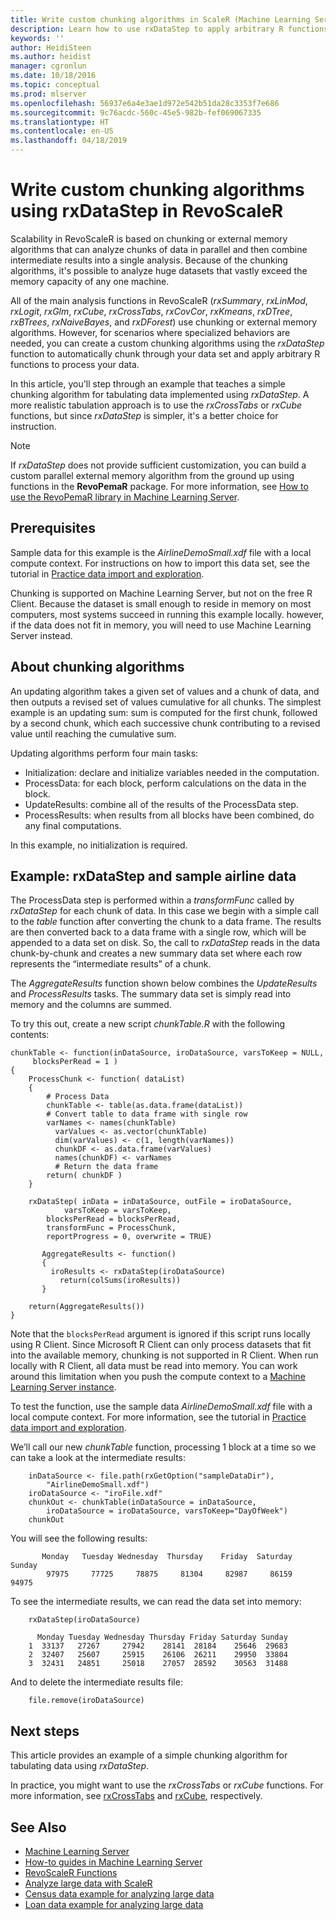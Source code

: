 ```yaml
---
title: Write custom chunking algorithms in ScaleR (Machine Learning Server)
description: Learn how to use rxDataStep to apply arbitrary R functions on chunked data.
keywords: ''
author: HeidiSteen
ms.author: heidist
manager: cgronlun
ms.date: 10/18/2016
ms.topic: conceptual
ms.prod: mlserver
ms.openlocfilehash: 56937e6a4e3ae1d972e542b51da28c3353f7e686
ms.sourcegitcommit: 9c76acdc-560c-45e5-982b-fef069067335
ms.translationtype: HT
ms.contentlocale: en-US
ms.lasthandoff: 04/18/2019
---
```

# <a name="write-custom-chunking-algorithms-using-rxdatastep-in-revoscaler"></a>Write custom chunking algorithms using rxDataStep in RevoScaleR

Scalability in RevoScaleR is based on chunking or external memory algorithms that can analyze chunks of data in parallel and then combine intermediate results into a single analysis. Because of the chunking algorithms, it's possible to analyze huge datasets that vastly exceed the memory capacity of any one machine.

All of the main analysis functions in RevoScaleR (*rxSummary*, *rxLinMod*, *rxLogit*, *rxGlm*, *rxCube*, *rxCrossTabs*, *rxCovCor*, *rxKmeans*, *rxDTree*, *rxBTrees*, *rxNaiveBayes*, and *rxDForest*) use chunking or external memory algorithms. However, for scenarios where specialized behaviors are needed, you can create a custom chunking algorithms using the *rxDataStep* function to automatically chunk through your data set and apply arbitrary R functions to process your data.

In this article, you'll step through an example that teaches a simple chunking algorithm for tabulating data implemented using *rxDataStep*. A more realistic tabulation approach is to use the *rxCrossTabs* or *rxCube* functions, but since *rxDataStep* is simpler, it's a better choice for instruction.

> [!Note] 
>If *rxDataStep* does not provide sufficient customization, you can build a custom parallel external memory algorithm from the ground up using functions in the **RevoPemaR** package. For more information, see [How to use the RevoPemaR library in Machine Learning Server](how-to-developer-pemar.md).

## <a name="prerequisites"></a>Prerequisites

Sample data for this example is the *AirlineDemoSmall.xdf* file with a local compute context. For instructions on how to import this data set, see the tutorial in [Practice data import and exploration](tutorial-revoscaler-data-import-transform.md).

Chunking is supported on Machine Learning Server, but not on the free R Client. Because the dataset is small enough to reside in memory on most computers, most systems succeed in running this example locally. however, if the data does not fit in memory, you will need to use Machine Learning Server instead.

## <a name="about-chunking-algorithms"></a>About chunking algorithms

An updating algorithm takes a given set of values and a chunk of data, and then outputs a revised set of values cumulative for all chunks. The simplest example is an updating sum: sum is computed for the first chunk, followed by a second chunk, which each successive chunk contributing to a revised value until reaching the cumulative sum. 

Updating algorithms perform four main tasks:

- Initialization: declare and initialize variables needed in the computation.
- ProcessData: for each block, perform calculations on the data in the block.
- UpdateResults: combine all of the results of the ProcessData step.
- ProcessResults: when results from all blocks have been combined, do any final computations.

In this example, no initialization is required.

## <a name="example-rxdatastep-and-sample-airline-data"></a>Example: rxDataStep and sample airline data

The ProcessData step is performed within a *transformFunc* called by *rxDataStep* for each chunk of data. In this case we begin with a simple call to the *table* function after converting the chunk to a data frame. The results are then converted back to a data frame with a single row, which will be appended to a data set on disk. So, the call to *rxDataStep* reads in the data chunk-by-chunk and creates a new summary data set where each row represents the “intermediate results” of a chunk.

The *AggregateResults* function shown below combines the *UpdateResults* and *ProcessResults* tasks.  The summary data set is simply read into memory and the columns are summed.

To try this out, create a new script *chunkTable.R* with the following contents:

    chunkTable <- function(inDataSource, iroDataSource, varsToKeep = NULL,
         blocksPerRead = 1 )
    {
        ProcessChunk <- function( dataList)
        {
            # Process Data
            chunkTable <- table(as.data.frame(dataList))
            # Convert table to data frame with single row
            varNames <- names(chunkTable)
              varValues <- as.vector(chunkTable)
              dim(varValues) <- c(1, length(varNames))
              chunkDF <- as.data.frame(varValues)
              names(chunkDF) <- varNames
              # Return the data frame
            return( chunkDF )
        }

        rxDataStep( inData = inDataSource, outFile = iroDataSource,
                varsToKeep = varsToKeep,
            blocksPerRead = blocksPerRead,
            transformFunc = ProcessChunk,
            reportProgress = 0, overwrite = TRUE)

           AggregateResults <- function()    
           {
             iroResults <- rxDataStep(iroDataSource)
               return(colSums(iroResults))
           }

        return(AggregateResults())
    }

Note that the `blocksPerRead` argument is ignored if this script runs locally using R Client. Since Microsoft R Client can only process datasets that fit into the available memory, chunking is not supported in R Client. When run locally with R Client, all data must be read into memory. You can work around this limitation when you push the compute context to a [Machine Learning Server instance](../what-is-machine-learning-server.md).

To test the function, use the sample data *AirlineDemoSmall.xdf* file with a local compute context. For more information, see the tutorial in [Practice data import and exploration](tutorial-revoscaler-data-import-transform.md).

We’ll call our new *chunkTable* function, processing 1 block at a time so we can take a look at the intermediate results:

~~~~
    inDataSource <- file.path(rxGetOption("sampleDataDir"),
        "AirlineDemoSmall.xdf")
    iroDataSource <- "iroFile.xdf"
    chunkOut <- chunkTable(inDataSource = inDataSource,
        iroDataSource = iroDataSource, varsToKeep="DayOfWeek")
    chunkOut
~~~~
You will see the following results:
~~~~
       Monday   Tuesday Wednesday  Thursday    Friday  Saturday    Sunday
        97975     77725     78875     81304     82987     86159     94975
~~~~
To see the intermediate results, we can read the data set into memory:
~~~~
    rxDataStep(iroDataSource)

      Monday Tuesday Wednesday Thursday Friday Saturday Sunday
    1  33137   27267     27942    28141  28184    25646  29683
    2  32407   25607     25915    26106  26211    29950  33804
    3  32431   24851     25018    27057  28592    30563  31488
~~~~
And to delete the intermediate results file:
~~~~
    file.remove(iroDataSource)
~~~~
## <a name="next-steps"></a>Next steps

This article provides an example of a simple chunking algorithm for tabulating data using *rxDataStep*. 

In practice, you might want to use the *rxCrossTabs* or *rxCube* functions. For more information, see [rxCrossTabs](~/r-reference/revoscaler/rxcrosstabs.md) and [rxCube](~/r-reference/revoscaler/rxcube.md), respectively.


## <a name="see-also"></a>See Also

- [Machine Learning Server](../what-is-machine-learning-server.md)  
- [How-to guides in Machine Learning Server](how-to-introduction.md)
- [RevoScaleR Functions](~/r-reference/revoscaler/revoscaler.md)
- [Analyze large data with ScaleR](tutorial-revoscaler-large-data-airline.md)
- [Census data example for analyzing large data](tutorial-revoscaler-large-data-census.md)
- [Loan data example for analyzing large data](tutorial-revoscaler-large-data-loan.md)